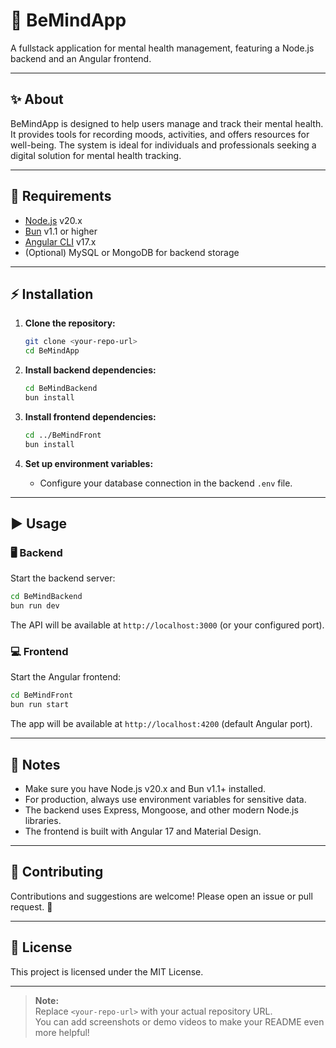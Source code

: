 # 🧠 BeMindApp

A fullstack application for mental health management, featuring a Node.js backend and an Angular frontend.

---

## ✨ About

BeMindApp is designed to help users manage and track their mental health. It provides tools for recording moods, activities, and offers resources for well-being. The system is ideal for individuals and professionals seeking a digital solution for mental health tracking.

---

## 🚀 Requirements

- [Node.js](https://nodejs.org/) v20.x
- [Bun](https://bun.sh/) v1.1 or higher
- [Angular CLI](https://angular.io/cli) v17.x
- (Optional) MySQL or MongoDB for backend storage

---

## ⚡ Installation

1. **Clone the repository:**
   ```sh
   git clone <your-repo-url>
   cd BeMindApp
   ```

2. **Install backend dependencies:**
   ```sh
   cd BeMindBackend
   bun install
   ```

3. **Install frontend dependencies:**
   ```sh
   cd ../BeMindFront
   bun install
   ```

4. **Set up environment variables:**
   - Configure your database connection in the backend `.env` file.

---

## ▶️ Usage

### 🖥️ Backend

Start the backend server:
```sh
cd BeMindBackend
bun run dev
```
The API will be available at `http://localhost:3000` (or your configured port).

### 💻 Frontend

Start the Angular frontend:
```sh
cd BeMindFront
bun run start
```
The app will be available at `http://localhost:4200` (default Angular port).

---

## 📝 Notes

- Make sure you have Node.js v20.x and Bun v1.1+ installed.
- For production, always use environment variables for sensitive data.
- The backend uses Express, Mongoose, and other modern Node.js libraries.
- The frontend is built with Angular 17 and Material Design.

---

## 🤝 Contributing

Contributions and suggestions are welcome! Please open an issue or pull request. 🙌

---

## 📝 License

This project is licensed under the MIT License.

---

> **Note:**  
> Replace `<your-repo-url>` with your actual repository URL.  
> You can add screenshots or demo videos to make your README even more helpful!
